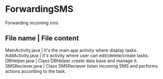 # ForwardingSMS
Forwarding incoming sms

File name           | File content 
-----------------------------------------------------------------------------------------------------------------------------
MainActivity.java   | It's the main app activity where display tasks.
AddActivity.java    | It's activity where user can edit/delete/create tasks.
DBHelper.java       | Class DBHelper create data base and manage it.
SMSReciever.java    | Class SMSReciever listen incoming SMS and performs actions according to the task.
